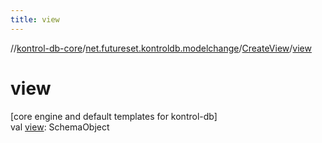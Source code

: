 ```yaml
---
title: view
---
```

//[kontrol-db-core](../../../index.html)/[net.futureset.kontroldb.modelchange](../index.html)/[CreateView](index.html)/[view](view.html)



# view



[core engine and default templates for kontrol-db]\
val [view](view.html): SchemaObject




